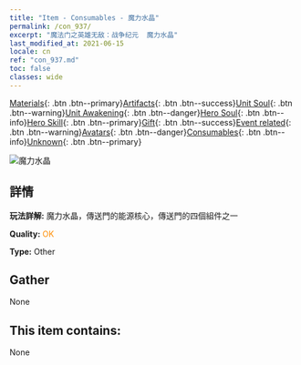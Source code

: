 ```yaml
---
title: "Item - Consumables - 魔力水晶"
permalink: /con_937/
excerpt: "魔法门之英雄无敌：战争纪元  魔力水晶"
last_modified_at: 2021-06-15
locale: cn
ref: "con_937.md"
toc: false
classes: wide
---
```

 [Materials](/ItemsCN/){: .btn .btn--primary}[Artifacts](/ItemsCN/Artifacts/){: .btn .btn--success}[Unit Soul](/ItemsCN/UnitSoul/){: .btn .btn--warning}[Unit Awakening](/ItemsCN/UnitAwakening/){: .btn .btn--danger}[Hero Soul](/ItemsCN/HeroSoul/){: .btn .btn--info}[Hero Skill](/ItemsCN/HeroSkill/){: .btn .btn--primary}[Gift](/ItemsCN/Gift/){: .btn .btn--success}[Event related](/ItemsCN/Events/){: .btn .btn--warning}[Avatars](/ItemsCN/Avatars/){: .btn .btn--danger}[Consumables](/ItemsCN/Consumables/){: .btn .btn--info}[Unknown](/ItemsCN/Unknown/){: .btn .btn--primary}

 ![魔力水晶](/images/t/i_40025.png)

## 詳情
 **玩法詳解:** 魔力水晶，傳送門的能源核心，傳送門的四個組件之一

 **Quality:** <span style="color: #FF8C00">OK</span>

 **Type:** Other

## Gather

  None

## This item contains:

  None

